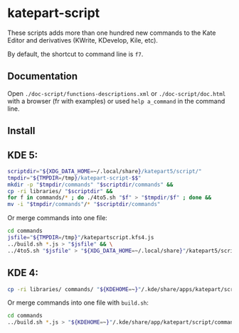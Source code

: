 katepart-script
===============

These scripts adds more than one hundred new commands to the Kate Editor and derivatives (KWrite, KDevelop, Kile, etc).

By default, the shortcut to command line is `f7`.


Documentation
-------------

Open `./doc-script/functions-descriptions.xml` or `./doc-script/doc.html` with a browser (fr with examples) or used `help a_command` in the command line.


Install
-------

## KDE 5:

```sh
scriptdir="${XDG_DATA_HOME=~/.local/share}/katepart5/script/"
tmpdir="${TMPDIR=/tmp}/katepart-script-$$"
mkdir -p "$tmpdir/commands" "$scriptdir/commands" &&
cp -ri libraries/ "$scriptdir" &&
for f in commands/* ; do ./4to5.sh "$f" > "$tmpdir/$f" ; done &&
mv -i "$tmpdir/commands"/* "$scriptdir/commands"
```

Or merge commands into one file:

```sh
cd commands
jsfile="${TMPDIR=/tmp}"/katepartscript.kfs4.js
../build.sh *.js > "$jsfile" && \
../4to5.sh "$jsfile" > "${XDG_DATA_HOME=~/.local/share}"/katepart5/script/commands/katepartscript.kfs5.js
```

## KDE 4:

```sh
cp -ri libraries/ commands/ "${KDEHOME=~}"/.kde/share/apps/katepart/script/
```

Or merge commands into one file with `build.sh`:

```sh
cd commands
../build.sh *.js > "${KDEHOME=~}"/.kde/share/app/katepart/script/commands/katepartscript.kfs4.js
```
